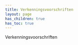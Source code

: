 ```yaml
---
title: Verkenningsvoorschriften
layout: page
has_children: true
has_toc: true
---
```


Verkenningsvoorschriften
